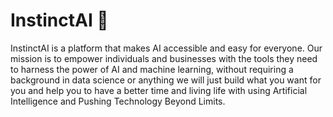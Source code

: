# InstinctAI 🧠


InstinctAI is a platform that makes AI accessible and easy for everyone.
Our mission is to empower individuals and businesses with the tools they need to harness the power of AI and machine learning,
without requiring a background in data science or anything we will just build what you want for you and help you to have a better
time and living life with using Artificial Intelligence and  Pushing Technology Beyond Limits.


